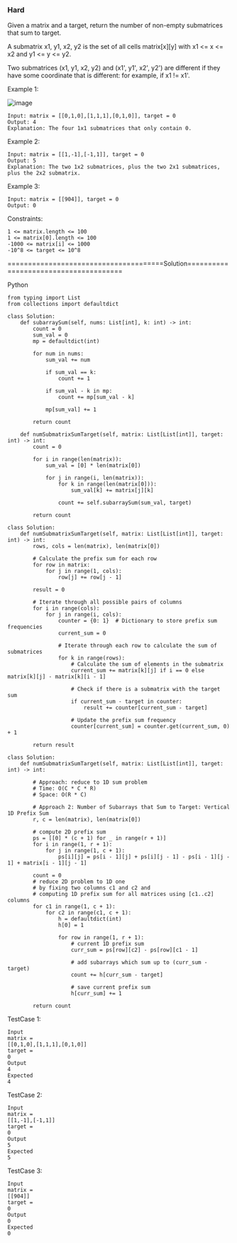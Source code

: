 ### Hard

Given a matrix and a target, return the number of non-empty submatrices that sum to target.

A submatrix x1, y1, x2, y2 is the set of all cells matrix[x][y] with x1 <= x <= x2 and y1 <= y <= y2.

Two submatrices (x1, y1, x2, y2) and (x1', y1', x2', y2') are different if they have some coordinate that is different: for example, if x1 != x1'.


 

Example 1:

![image](https://github.com/Pughal/leetcode_solutions/assets/22728867/c661e4a8-0e85-43f0-ace4-d637069d13c2)

```
Input: matrix = [[0,1,0],[1,1,1],[0,1,0]], target = 0
Output: 4
Explanation: The four 1x1 submatrices that only contain 0.
```

Example 2:
```
Input: matrix = [[1,-1],[-1,1]], target = 0
Output: 5
Explanation: The two 1x2 submatrices, plus the two 2x1 submatrices, plus the 2x2 submatrix.
```

Example 3:
```
Input: matrix = [[904]], target = 0
Output: 0
``` 

Constraints:
```
1 <= matrix.length <= 100
1 <= matrix[0].length <= 100
-1000 <= matrix[i] <= 1000
-10^8 <= target <= 10^8
```


======================================Solution======================================

Python

```
from typing import List
from collections import defaultdict

class Solution:
    def subarraySum(self, nums: List[int], k: int) -> int:
        count = 0
        sum_val = 0
        mp = defaultdict(int)

        for num in nums:
            sum_val += num

            if sum_val == k:
                count += 1

            if sum_val - k in mp:
                count += mp[sum_val - k]

            mp[sum_val] += 1

        return count

    def numSubmatrixSumTarget(self, matrix: List[List[int]], target: int) -> int:
        count = 0

        for i in range(len(matrix)):
            sum_val = [0] * len(matrix[0])

            for j in range(i, len(matrix)):
                for k in range(len(matrix[0])):
                    sum_val[k] += matrix[j][k]

                count += self.subarraySum(sum_val, target)

        return count
```

```
class Solution:
    def numSubmatrixSumTarget(self, matrix: List[List[int]], target: int) -> int:
        rows, cols = len(matrix), len(matrix[0])

        # Calculate the prefix sum for each row
        for row in matrix:
            for j in range(1, cols):
                row[j] += row[j - 1]

        result = 0

        # Iterate through all possible pairs of columns
        for i in range(cols):
            for j in range(i, cols):
                counter = {0: 1}  # Dictionary to store prefix sum frequencies
                current_sum = 0

                # Iterate through each row to calculate the sum of submatrices
                for k in range(rows):
                    # Calculate the sum of elements in the submatrix
                    current_sum += matrix[k][j] if i == 0 else matrix[k][j] - matrix[k][i - 1]

                    # Check if there is a submatrix with the target sum
                    if current_sum - target in counter:
                        result += counter[current_sum - target]

                    # Update the prefix sum frequency
                    counter[current_sum] = counter.get(current_sum, 0) + 1

        return result
```

```
class Solution:
    def numSubmatrixSumTarget(self, matrix: List[List[int]], target: int) -> int:
        
        # Approach: reduce to 1D sum problem
        # Time: O(C * C * R)
        # Space: O(R * C)
        
        # Approach 2: Number of Subarrays that Sum to Target: Vertical 1D Prefix Sum
        r, c = len(matrix), len(matrix[0])
        
        # compute 2D prefix sum
        ps = [[0] * (c + 1) for _ in range(r + 1)]
        for i in range(1, r + 1):
            for j in range(1, c + 1):
                ps[i][j] = ps[i - 1][j] + ps[i][j - 1] - ps[i - 1][j - 1] + matrix[i - 1][j - 1]
        
        count = 0
        # reduce 2D problem to 1D one
        # by fixing two columns c1 and c2 and 
        # computing 1D prefix sum for all matrices using [c1..c2] columns
        for c1 in range(1, c + 1):
            for c2 in range(c1, c + 1):
                h = defaultdict(int)
                h[0] = 1
                
                for row in range(1, r + 1):
                    # current 1D prefix sum 
                    curr_sum = ps[row][c2] - ps[row][c1 - 1]
                    
                    # add subarrays which sum up to (curr_sum - target)
                    count += h[curr_sum - target]
                    
                    # save current prefix sum
                    h[curr_sum] += 1
                    
        return count
```

TestCase 1:
```
Input
matrix =
[[0,1,0],[1,1,1],[0,1,0]]
target =
0
Output
4
Expected
4
```

TestCase 2:
```
Input
matrix =
[[1,-1],[-1,1]]
target =
0
Output
5
Expected
5
```

TestCase 3:
```
Input
matrix =
[[904]]
target =
0
Output
0
Expected
0
```

